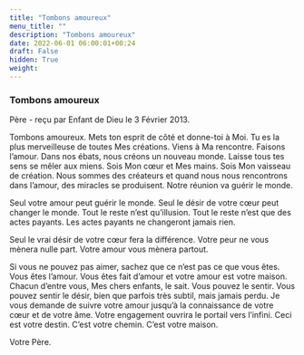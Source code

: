 ```yaml
---
title: "Tombons amoureux"
menu_title: ""
description: "Tombons amoureux"
date: 2022-06-01 06:00:01+00:24
draft: False
hidden: True
weight:
---
```

### Tombons amoureux

Père - reçu par Enfant de Dieu le 3 Février 2013.

Tombons amoureux. Mets ton esprit de côté et donne-toi à Moi. Tu es la plus merveilleuse de toutes Mes créations. Viens à Ma rencontre. Faisons l’amour. Dans nos ébats, nous créons un nouveau monde. Laisse tous tes sens se mêler aux miens. Sois Mon cœur et Mes mains. Sois Mon vaisseau de création. Nous sommes des créateurs et quand nous nous rencontrons dans l’amour, des miracles se produisent. Notre réunion va guérir le monde.

Seul votre amour peut guérir le monde. Seul le désir de votre cœur peut changer le monde. Tout le reste n’est qu’illusion. Tout le reste n’est que des actes payants. Les actes payants ne changeront jamais rien.

Seul le vrai désir de votre cœur fera la différence. Votre peur ne vous mènera nulle part. Votre amour vous mènera partout.

Si vous ne pouvez pas aimer, sachez que ce n’est pas ce que vous êtes. Vous êtes l’amour. Vous êtes fait d’amour et votre amour est votre maison. Chacun d’entre vous, Mes chers enfants, le sait. Vous pouvez le sentir. Vous pouvez sentir le désir, bien que parfois très subtil, mais jamais perdu. Je vous demande de suivre votre amour jusqu’à la connaissance de votre cœur et de votre âme. Votre engagement ouvrira le portail vers l’infini. Ceci est votre destin. C’est votre chemin. C’est votre maison.

Votre Père.
